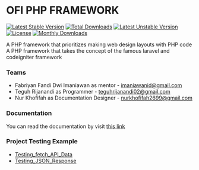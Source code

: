 # OFI PHP FRAMEWORK

[![Latest Stable Version](https://poser.pugx.org/ofitech/ofi-php-framework/v/stable)](https://packagist.org/packages/ofitech/ofi-php-framework)
[![Total Downloads](https://poser.pugx.org/ofitech/ofi-php-framework/downloads)](https://packagist.org/packages/ofitech/ofi-php-framework)
[![Latest Unstable Version](https://poser.pugx.org/ofitech/ofi-php-framework/v/unstable)](https://packagist.org/packages/ofitech/ofi-php-framework)
[![License](https://poser.pugx.org/ofitech/ofi-php-framework/license)](https://packagist.org/packages/ofitech/ofi-php-framework)
[![Monthly Downloads](https://poser.pugx.org/ofitech/ofi-php-framework/d/monthly)](https://packagist.org/packages/ofitech/ofi-php-framework)

<div>A PHP framework that prioritizes making web design layouts with PHP code</div>
<div>A PHP framework that takes the concept of the famous laravel and codeigniter framework</div>

### Teams 
<ul>
    <li>
        Fabriyan Fandi Dwi Imaniawan as mentor - <a href="mailto:imaniawanid@gmail.com">imaniawanid@gmail.com </a>
    </li>
    <li>
        Teguh Rijanandi as Programmer - <a href="mailto:teguhrijanandi02@gmail.com">teguhrijanandi02@gmail.com </a>
    </li>
    <li>
        Nur Khofifah as Documentation Designer - <a href="mailto:nurkhofifah2699@gmail.com">nurkhofifah2699@gmail.com </a>
    </li>
</ul>

### Documentation
You can read the documentation by visit <a href="http://ofi.pigoora.com">this link</a>

### Project Testing Example

<ul>
    <li> <a href="https://github.com/teguh02/ofi-php-framework/tree/Testing_fetch_API_Data">Testing_fetch_API_Data</a> </li>
    <li> <a href="https://github.com/teguh02/ofi-php-framework/tree/Testing_JSON_Response"> Testing_JSON_Response</a> </li>
</ul>
